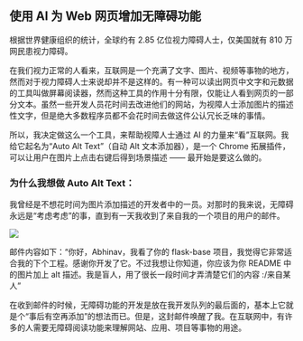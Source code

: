 ## 使用 AI 为 Web 网页增加无障碍功能

根据世界健康组织的统计，全球约有 2.85 亿位视力障碍人士，仅美国就有 810 万网民患视力障碍。

在我们视力正常的人看来，互联网是一个充满了文字、图片、视频等事物的地方，然而对于视力障碍人士来说却并不是这样的。有一种可以读出网页中文字和元数据的工具叫做屏幕阅读器，然而这种工具的作用十分有限，仅能让人看到网页的一部分文本。虽然一些开发人员花时间去改进他们的网站，为视障人士添加图片的描述性文字，但是绝大多数程序员都不会花时间去做这件公认冗长乏味的事情。

所以，我决定做这么一个工具，来帮助视障人士通过 AI 的力量来“看”互联网。我给它起名为“Auto Alt Text”（自动 Alt 文本添加器），是一个 Chrome 拓展插件，可以让用户在图片上点击右键后得到场景描述 —— 最开始是要这么做的。



### 为什么我想做 Auto Alt Text：

我曾经是不想花时间为图片添加描述的开发者中的一员。对那时的我来说，无障碍永远是“考虑考虑”的事，直到有一天我收到了来自我的一个项目的用户的邮件。

![](https://user-gold-cdn.xitu.io/2017/8/29/786daf4bf222fac72da9cafdcc3a1899?imageslim)


邮件内容如下：“你好，Abhinav，我看了你的 flask-base 项目，我觉得它非常适合我的下个工程。感谢你开发了它。不过我想让你知道，你应该为你 README 中的图片加上 alt 描述。我是盲人，用了很长一段时间才弄清楚它们的内容 :/来自某人”

在收到邮件的时候，无障碍功能的开发是放在我开发队列的最后面的，基本上它就是个“事后有空再添加”的想法而已。但是，这封邮件唤醒了我。在互联网中，有许多的人需要无障碍阅读功能来理解网站、应用、项目等事物的用途。

